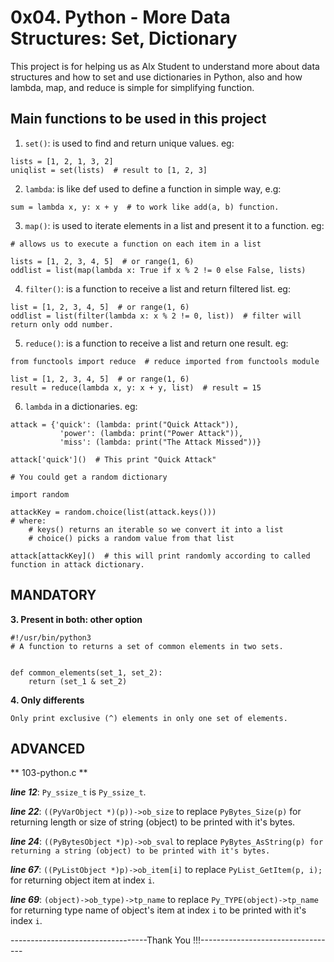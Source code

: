 # 0x04. Python - More Data Structures: Set, Dictionary

This project is for helping us as Alx Student to understand more about data structures and how to set and use dictionaries in Python, also and how lambda, map, and reduce is simple for simplifying function.

## Main functions to be used in this project

1. `set()`: is used to find and return unique values. eg:
```
lists = [1, 2, 1, 3, 2]
uniqlist = set(lists)  # result to [1, 2, 3]
```

2. `lambda`: is like def used to define a function in simple way, e.g:
```
sum = lambda x, y: x + y  # to work like add(a, b) function.
```

3. `map()`: is used to iterate elements in a list and present it to a function. eg:
```
# allows us to execute a function on each item in a list

lists = [1, 2, 3, 4, 5]  # or range(1, 6)
oddlist = list(map(lambda x: True if x % 2 != 0 else False, lists)
```

4. `filter()`: is a function to receive a list and return filtered list. eg:
```
list = [1, 2, 3, 4, 5]  # or range(1, 6)
oddlist = list(filter(lambda x: x % 2 != 0, list))  # filter will return only odd number.
```

5. `reduce()`: is a function to receive a list and return one result. eg:
```
from functools import reduce  # reduce imported from functools module

list = [1, 2, 3, 4, 5]  # or range(1, 6)
result = reduce(lambda x, y: x + y, list)  # result = 15
```

6. `lambda` in a dictionaries. eg:
```
attack = {'quick': (lambda: print("Quick Attack")),
           'power': (lambda: print("Power Attack")),
           'miss': (lambda: print("The Attack Missed"))}
				 
attack['quick']()  # This print "Quick Attack"

# You could get a random dictionary

import random

attackKey = random.choice(list(attack.keys()))
# where:
	# keys() returns an iterable so we convert it into a list
	# choice() picks a random value from that list

attack[attackKey]()  # this will print randomly according to called function in attack dictionary.
```

## MANDATORY

**3. Present in both: other option**
```
#!/usr/bin/python3
# A function to returns a set of common elements in two sets.


def common_elements(set_1, set_2):
	return (set_1 & set_2)
```

**4. Only differents**
```
Only print exclusive (^) elements in only one set of elements.
```

## ADVANCED

** 103-python.c **

***line 12***: `Py_ssize_t` is `Py_ssize_t`.

***line 22***: `((PyVarObject *)(p))->ob_size` to replace `PyBytes_Size(p)` for returning length or size of string (object) to be printed with it's bytes.

***line 24***: `((PyBytesObject *)p)->ob_sval` to replace `PyBytes_AsString(p) for returning a string (object) to be printed with it's bytes.`

***line 67***: `((PyListObject *)p)->ob_item[i]` to replace `PyList_GetItem(p, i);` for returning object item at index `i`.

***line 69***: `(object)->ob_type)->tp_name` to replace `Py_TYPE(object)->tp_name` for returning type name of object's item at index `i` to be printed with it's index `i`.

----------------------------------Thank You !!!----------------------------------

